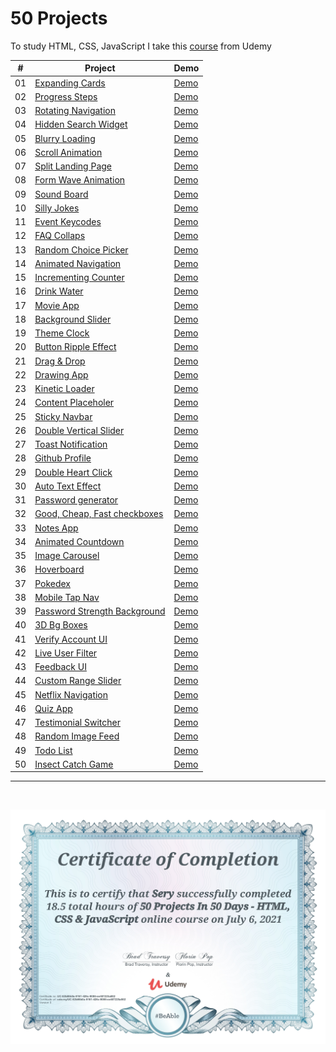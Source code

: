 # 50 Projects

To study HTML, CSS, JavaScript I take this [course](https://www.udemy.com/course/50-projects-50-days/) from Udemy

| #   | Project                                                                     | Demo                                                          |
| --- | --------------------------------------------------------------------------- | ------------------------------------------------------------- |
| 01  | [Expanding Cards](./01.Expanding%20Cards)                                   | [Demo](https://50project-expanding-cards.netlify.app/)        |
| 02  | [Progress Steps](./02.Progress%20Steps)                                     | [Demo](https://50project-progress-steps.netlify.app/)         |
| 03  | [Rotating Navigation](./03.Rotating%20Navigation)                           | [Demo](https://50project-rotating-navigation.netlify.app/)    |
| 04  | [Hidden Search Widget](./04.Hidden%20Search%20Widget)                       | [Demo](https://50project-hidden-search-widget.netlify.app/)   |
| 05  | [Blurry Loading](./05.Blurry%20Loading)                                     | [Demo](https://50project-blurry-loading.netlify.app/)         |
| 06  | [Scroll Animation](./06.Scroll%20Animation)                                 | [Demo](https://50project-scroll-animation.netlify.app/)       |
| 07  | [Split Landing Page](./07.Split%20Landing%20Page)                           | [Demo](https://50project-split-landing-page.netlify.app/)     |
| 08  | [Form Wave Animation](.08.Form%20wave%20Animation)                          | [Demo](https://50project-form-wave-animation.netlify.app/)    |
| 09  | [Sound Board](./09.Sound%20Board)                                           | [Demo](https://50project-sound-board.netlify.app/)            |
| 10  | [Silly Jokes](./10.Silly%20jokes)                                           | [Demo](https://50project-silly-jokes.netlify.app/)            |
| 11  | [Event Keycodes](./11.Event%20Keycodes)                                     | [Demo](https://50project-event-keycodes.netlify.app/)         |
| 12  | [FAQ Collaps](./12.FAQ%20Collaps)                                           | [Demo](https://50project-faq-collaps.netlify.app/)            |
| 13  | [Random Choice Picker](./13.Random%20Choice%20%20Picker)                    | [Demo](https://50project-random-choice-picker.netlify.app/)   |
| 14  | [Animated Navigation](./14.Animated%20Navigation)                           | [Demo](https://50project-animated-navigation.netlify.app/)    |
| 15  | [Incrementing Counter](./15.Incrementing%20Counter)                         | [Demo](https://50project-incrementing-counter.netlify.app/)   |
| 16  | [Drink Water](./16.Drink%20Water)                                           | [Demo](https://50project-drink-water.netlify.app/)            |
| 17  | [Movie App](./17.Movie%20App)                                               | [Demo](https://50project-movie-app.netlify.app/)              |
| 18  | [Background Slider](./18.Background%20Slider)                               | [Demo](https://50project-background-slider.netlify.app/)      |
| 19  | [Theme Clock](.19.Theme%20clock)                                            | [Demo](https://50project-theme-clock.netlify.app/)            |
| 20  | [Button Ripple Effect](./20.Btn%20Ripple%20Effect)                          | [Demo](https://50project-button-ripple-effect.netlify.app/)   |
| 21  | [Drag & Drop](./21.Drag%20n%20Drop)                                         | [Demo](https://50project-dragndrop.netlify.app/)              |
| 22  | [Drawing App](./22.Drawing%20App)                                           | [Demo](https://50project-drawing-app.netlify.app/)            |
| 23  | [Kinetic Loader](./23.Kinetic%20Loader)                                     | [Demo](https://50project-kinetic-loader.netlify.app/)         |
| 24  | [Content Placeholer](./24.Content-placeholer)                               | [Demo](https://50project-content-placeholder.netlify.app/)    |
| 25  | [Sticky Navbar](./25.Sticky%20Navbar)                                       | [Demo](https://50project-sticky-navbar.netlify.app/)          |
| 26  | [Double Vertical Slider](./26.Double%20vertical%20slide)                    | [Demo](https://50project-double-vertical-slider.netlify.app/) |
| 27  | [Toast Notification](./27.Toast%20notification)                             | [Demo](https://50project-toast-notification.netlify.app/)     |
| 28  | [Github Profile](./28.Github%20profile)                                     | [Demo](https://50project-github-profile.netlify.app/)         |
| 29  | [Double Heart Click](./29.Double%20Heart%20Click)                           | [Demo](https://50project-double-heart-click.netlify.app/)     |
| 30  | [Auto Text Effect](./30.Auto%20text%20effect)                               | [Demo](https://50project-auto-text-effect.netlify.app/)       |
| 31  | [Password generator](./31.Password%20generator)                             | [Demo](https://50project-password-generator.netlify.app/)     |
| 32  | [Good, Cheap, Fast checkboxes](./32.Good%2C%20Cheap%2C%20Fast%20checkboxes) | [Demo](https://50project-checkboxes.netlify.app/)             |
| 33  | [Notes App](./33.Notes%20App)                                               | [Demo](https://50project-notes-app.netlify.app/)              |
| 34  | [Animated Countdown](./34.Animated%20Countdown)                             | [Demo](https://50project-animated-countdown.netlify.app/)     |
| 35  | [Image Carousel](./35.Image%20Carousel)                                     | [Demo](https://50project-image-carousel.netlify.app/)         |
| 36  | [Hoverboard](./36.Hoverboard)                                               | [Demo](https://50project-hoverboard.netlify.app/)             |
| 37  | [Pokedex](./37.Pokedex)                                                     | [Demo](https://50project-pokedex.netlify.app/)                |
| 38  | [Mobile Tap Nav](./38.Mobile%20Tap%20Nav)                                   | [Demo](https://50project-mobile-tap-nav.netlify.app/)         |
| 39  | [Password Strength Background](./39.Password%20Strength%20Background)       | [Demo](https://50project-pw-strength-bg.netlify.app/)         |
| 40  | [3D Bg Boxes](./40.3D%20Bg%20Boxes)                                         | [Demo](https://50project-3d-bg-boxes.netlify.app/)            |
| 41  | [Verify Account UI](./41.Verify%20Account%20UI)                             | [Demo](https://50project-verify-account-ui.netlify.app/)      |
| 42  | [Live User Filter](./42.Live%20User%20Filter)                               | [Demo](https://50project-live-user-filter.netlify.app/)       |
| 43  | [Feedback UI](./43.Feedback%20UI)                                           | [Demo](https://50project-feedback-ui.netlify.app/)            |
| 44  | [Custom Range Slider](./44.Custom%20Range%20Slider)                         | [Demo](https://50project-custom-range-slider.netlify.app/)    |
| 45  | [Netflix Navigation](./45.Netflix%20Navigation)                             | [Demo](https://50project-netflix-navigation.netlify.app/)     |
| 46  | [Quiz App](./46.Quiz%20App)                                                 | [Demo](https://50project-quiz-app.netlify.app/)               |
| 47  | [Testimonial Switcher](./47.Testimonial%20Box%20Switcher)                   | [Demo](https://50project-testimonial-switcher.netlify.app/)   |
| 48  | [Random Image Feed](./48.%20Random%20Image%20Feed)                          | [Demo](https://50project-random-img-feed.netlify.app/)        |
| 49  | [Todo List](./49.Todo%20List)                                               | [Demo](https://50project-todolist.netlify.app/)               |
| 50  | [Insect Catch Game](./50.Insect%20Catch%20Game)                             | [Demo](https://50project-insect-catch-game.netlify.app/)      |

<hr>
<br>

![Udemy_50project_certificate](Udemy_50project_certificate.jpeg)
